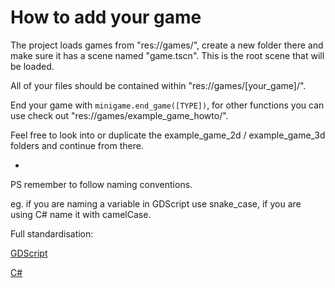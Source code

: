 # How to add your game

The project loads games from "res://games/", create a new folder there and make sure it has a scene named "game.tscn". This is the root scene that will be loaded.

All of your files should be contained within "res://games/[your_game]/".

End your game with `minigame.end_game([TYPE])`, for other functions you can use check out "res://games/example_game_howto/".

Feel free to look into or duplicate the example_game_2d / example_game_3d folders and continue from there.

*

PS remember to follow naming conventions.

eg. if you are naming a variable in GDScript use snake_case, if you are using C# name it with camelCase.

Full standardisation:

[GDScript](https://docs.godotengine.org/en/4.4/tutorials/scripting/gdscript/gdscript_styleguide.html)

[C#](https://learn.microsoft.com/en-us/dotnet/csharp/fundamentals/coding-style/coding-conventions)